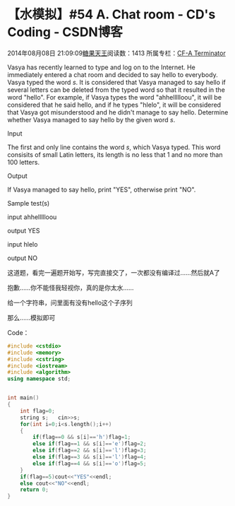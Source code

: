 # 【水模拟】#54 A. Chat room - CD's Coding - CSDN博客





2014年08月08日 21:09:09[糖果天王](https://me.csdn.net/okcd00)阅读数：1413
所属专栏：[CF-A Terminator](https://blog.csdn.net/column/details/cf-amaster.html)













Vasya has recently learned to type and log on to the Internet. He immediately entered a chat room and decided to say hello to everybody. Vasya typed the word *s*.
 It is considered that Vasya managed to say hello if several letters can be deleted from the typed word so that it resulted in the word "hello". For example,
 if Vasya types the word "ahhellllloou", it will be considered that he said hello, and if he types "hlelo",
 it will be considered that Vasya got misunderstood and he didn't manage to say hello. Determine whether Vasya managed to say hello by the given word *s*.




Input


The first and only line contains the word *s*, which Vasya typed. This word consisits of small Latin letters, its length is no less that 1 and no more than
 100 letters.




Output


If Vasya managed to say hello, print "YES", otherwise print "NO".




Sample test(s)




input
ahhellllloou




output
YES




input
hlelo




output
NO






这道题，看完一遍题开始写，写完直接交了，一次都没有编译过……然后就A了

抱歉……你不能怪我轻视你，真的是你太水……

给一个字符串，问里面有没有hello这个子序列

那么……模拟即可

Code：



```cpp
#include <cstdio>
#include <memory>
#include <cstring>
#include <iostream>
#include <algorithm>
using namespace std;


int main()
{
	int flag=0;
	string s;	cin>>s;
	for(int i=0;i<s.length();i++)
	{
		if(flag==0 && s[i]=='h')flag=1;
		else if(flag==1 && s[i]=='e')flag=2;
		else if(flag==2 && s[i]=='l')flag=3;
		else if(flag==3 && s[i]=='l')flag=4;
		else if(flag==4 && s[i]=='o')flag=5;
	}
	if(flag==5)cout<<"YES"<<endl;
	else cout<<"NO"<<endl;
	return 0;
}
```











